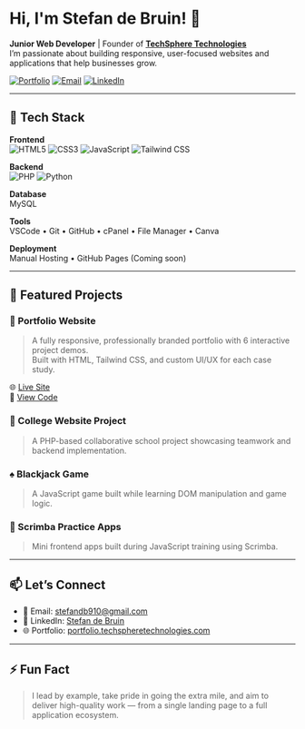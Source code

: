 # Hi, I'm Stefan de Bruin! 👋

**Junior Web Developer** | Founder of [**TechSphere Technologies**](https://techspheretechnologies.com)  
I’m passionate about building responsive, user-focused websites and applications that help businesses grow.

[![Portfolio](https://img.shields.io/badge/Portfolio-View_Now-blue)](https://portfolio.techspheretechnologies.com)
[![Email](https://img.shields.io/badge/Email-stefandb910@gmail.com-blue)](mailto:stefandb910@gmail.com)
[![LinkedIn](https://img.shields.io/badge/LinkedIn-Connect-blue)](https://www.linkedin.com/in/stefan-techsphere/)

---

## 🚀 Tech Stack

**Frontend**  
![HTML5](https://img.shields.io/badge/HTML5-E34F26?style=flat&logo=html5&logoColor=white)
![CSS3](https://img.shields.io/badge/CSS3-1572B6?style=flat&logo=css3&logoColor=white)
![JavaScript](https://img.shields.io/badge/JavaScript-F7DF1E?style=flat&logo=javascript&logoColor=black)
![Tailwind CSS](https://img.shields.io/badge/Tailwind-38B2AC?style=flat&logo=tailwind-css&logoColor=white)

**Backend**  
![PHP](https://img.shields.io/badge/PHP-777BB4?style=flat&logo=php&logoColor=white)
![Python](https://img.shields.io/badge/Python-3776AB?style=flat&logo=python&logoColor=white)

**Database**  
MySQL

**Tools**  
VSCode • Git • GitHub • cPanel • File Manager • Canva

**Deployment**  
Manual Hosting • GitHub Pages (Coming soon)

---

## 📂 Featured Projects

### 🚀 Portfolio Website  
> A fully responsive, professionally branded portfolio with 6 interactive project demos.  
> Built with HTML, Tailwind CSS, and custom UI/UX for each case study.

🌐 [Live Site](https://portfolio.techspheretechnologies.com)  
📁 [View Code](https://github.com/Stefan-TechSphere/techsphere-portfolio)

### 🌟 College Website Project  
> A PHP-based collaborative school project showcasing teamwork and backend implementation.

### ♠️ Blackjack Game  
> A JavaScript game built while learning DOM manipulation and game logic.

### 🧩 Scrimba Practice Apps  
> Mini frontend apps built during JavaScript training using Scrimba.

---

## 📫 Let’s Connect

- 📧 Email: [stefandb910@gmail.com](mailto:stefandb910@gmail.com)  
- 💼 LinkedIn: [Stefan de Bruin](https://www.linkedin.com/in/stefan-techsphere/)  
- 🌐 Portfolio: [portfolio.techspheretechnologies.com](https://portfolio.techspheretechnologies.com)

---

## ⚡ Fun Fact

> I lead by example, take pride in going the extra mile, and aim to deliver high-quality work — from a single landing page to a full application ecosystem.
